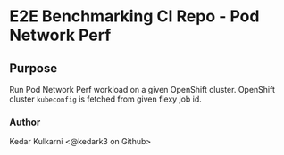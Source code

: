 # E2E Benchmarking CI Repo - Pod Network Perf


## Purpose

Run Pod Network Perf workload on a given OpenShift cluster. OpenShift cluster `kubeconfig` is fetched from given flexy job id.

### Author
Kedar Kulkarni <@kedark3 on Github>